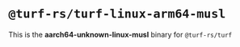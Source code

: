 # `@turf-rs/turf-linux-arm64-musl`

This is the **aarch64-unknown-linux-musl** binary for `@turf-rs/turf`
